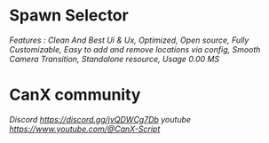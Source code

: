 # Spawn Selector
*Features :
Clean And Best Ui & Ux, 
Optimized, 
Open source,
Fully Customizable,
Easy to add and remove locations via config, 
Smooth Camera Transition, 
Standalone resource, 
Usage 0.00 MS*

# CanX community
*Discord
https://discord.gg/jvQDWCg7Db*
*youtube 
https://www.youtube.com/@CanX-Script*